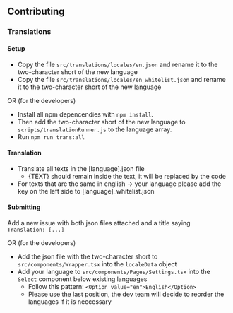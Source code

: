## Contributing
### Translations

#### Setup
* Copy the file `src/translations/locales/en.json` and rename it to the two-character short of the new language
* Copy the file `src/translations/locales/en_whitelist.json` and rename it to the two-character short of the new language

OR (for the developers)

* Install all npm depencendies with `npm install`.
* Then add the two-character short of the new language to `scripts/translationRunner.js` to the language array.
* Run `npm run trans:all`

#### Translation
* Translate all texts in the [language].json file
  * {TEXT} should remain inside the text, it will be replaced by the code
* For texts that are the same in english -> your language please add the key on the left side to [language]_whitelist.json


#### Submitting
Add a new issue with both json files attached and a title saying `Translation: [...]`

OR (for the developers)

* Add the json file with the two-character short to `src/components/Wrapper.tsx` into the `localeData` object
* Add your language to `src/components/Pages/Settings.tsx` into the `Select` component below existing languages
  	* Follow this pattern: `<Option value="en">English</Option>`
    * Please use the last position, the dev team will decide to reorder the languages if it is neccessary
